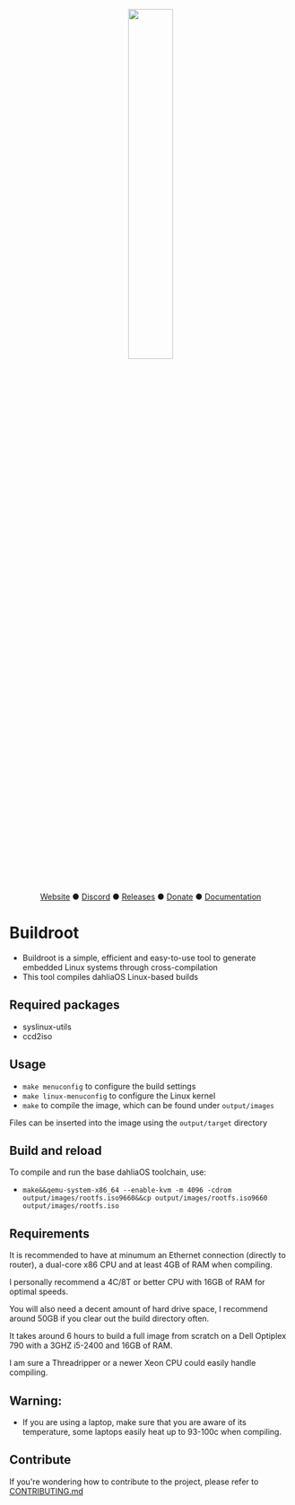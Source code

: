 <p align="center">
  <img width="40%" src="https://raw.githubusercontent.com/dahliaOS/brand/master/dahliaOS/svg/logotypewhitetext.svg#gh-dark-mode-only"
</p>

<p align="center">
<a href="https://dahliaos.io">Website</a> ●
<a href="https://discord.gg/7qVbJHR">Discord</a> ●
<a href="https://github.com/dahliaos/releases/releases">Releases</a> ●
<a href="https://paypal.me/officialdahliaos">Donate</a> ●
<a href="https://docs.dahliaos.io">Documentation</a>

# Buildroot

- Buildroot is a simple, efficient and easy-to-use tool to generate embedded Linux systems through cross-compilation
- This tool compiles dahliaOS Linux-based builds

## Required packages
- syslinux-utils
- ccd2iso

## Usage

- ```make menuconfig``` to configure the build settings
- ```make linux-menuconfig``` to configure the Linux kernel
- ```make``` to compile the image, which can be found under ```output/images```

Files can be inserted into the image using the ```output/target``` directory

## Build and reload

To compile and run the base dahliaOS toolchain, use:

- ```make&&qemu-system-x86_64 --enable-kvm -m 4096 -cdrom output/images/rootfs.iso9660&&cp output/images/rootfs.iso9660 output/images/rootfs.iso```

## Requirements

It is recommended to have at minumum an Ethernet connection (directly to router), a dual-core x86 CPU and at least 4GB of RAM when compiling.

I personally recommend a 4C/8T or better CPU with 16GB of RAM for optimal speeds.

You will also need a decent amount of hard drive space, I recommend around 50GB if you clear out the build directory often. 

It takes around 6 hours to build a full image from scratch on a Dell Optiplex 790 with a 3GHZ i5-2400 and 16GB of RAM. 

I am sure a Threadripper or a newer Xeon CPU could easily handle compiling.

## Warning:

- If you are using a laptop, make sure that you are aware of its temperature, some laptops easily heat up to 93-100c when compiling.

## Contribute

If you're wondering how to contribute to the project, please refer to [CONTRIBUTING.md](../CONTRIBUTING.md)
